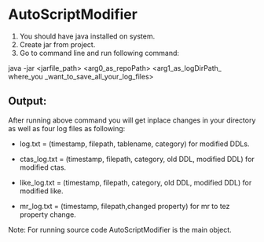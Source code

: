 # AutoScriptModifier

1. You should have java installed on system.
2. Create jar from project.
3. Go to command line and run following command:

java -jar <jarfile_path> <arg0_as_repoPath> <arg1_as_logDirPath_ where_you _want_to_save_all_your_log_files>


## Output:
After running above command you will get inplace changes in your directory as well as four log files as following:

+ log.txt = (timestamp, filepath, tablename, category) for modified DDLs.

+ ctas_log.txt  = (timestamp, filepath, category, old DDL, modified DDL) for modified ctas.

+ like_log.txt =  (timestamp, filepath, category, old DDL, modified DDL) for modified like.

+ mr_log.txt =  (timestamp, filepath,changed property) for mr to tez property change.



Note: For running source code AutoScriptModifier is the main object.

